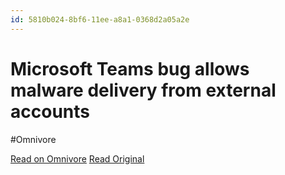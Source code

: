 ```yaml
---
id: 5810b024-8bf6-11ee-a8a1-0368d2a05a2e
---
```


# Microsoft Teams bug allows malware delivery from external accounts
#Omnivore

[Read on Omnivore](https://omnivore.app/me/microsoft-teams-bug-allows-malware-delivery-from-external-accoun-18c091ed61a)
[Read Original](https://www-bleepingcomputer-com.cdn.ampproject.org/c/s/www.bleepingcomputer.com/news/security/microsoft-teams-bug-allows-malware-delivery-from-external-accounts/amp/)

